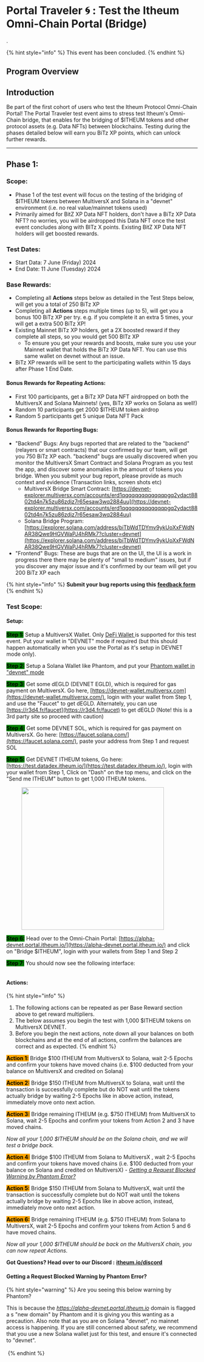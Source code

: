 # Portal Traveler 🌀 : Test the Itheum Omni-Chain Portal (Bridge)

.&#x20;

{% hint style="info" %}
This event has been concluded.
{% endhint %}

## **Program Overview**

## Introduction

Be part of the first cohort of users who test the Itheum Protocol Omni-Chain Portal! The Portal Traveler test event aims to stress test Itheum's Omni-Chain bridge, that enables for the bridging of $ITHEUM tokens and other protocol assets (e.g. Data NFTs) between blockchains. Testing during the phases detailed below will earn you BiTz XP points, which can unlock further rewards.

***

## Phase 1:

### Scope:

* Phase 1 of the test event will focus on the testing of the bridging of $ITHEUM tokens between MultiversX and Solana in a "devnet" environment (i.e. no real value/mainnet tokens used)
* Primarily aimed for BitZ XP Data NFT holders, don't have a BiTz XP Data NFT? no worries, you will be airdropped this Data NFT once the test event concludes along with BITz X points. Existing BitZ XP Data NFT holders will get boosted rewards.

### Test Dates:

* Start Data: 7 June (Friday) 2024
* End Date:  11 June (Tuesday) 2024

### Base Rewards:

* Completing all **Actions** steps below as detailed in the Test Steps below, will get you a total of 250 BiTz XP
* Completing all **Actions** steps multiple times (up to 5), will get you a bonus 100 BiTz XP per try. e.g. if you complete it an extra 5 times, your will get a extra 500 BiTz XP!
* Existing Mainnet BiTz XP holders, get a 2X boosted reward if they complete all steps, so you would get 500 BITz XP
  * To ensure you get your rewards and boosts, make sure you use your Mainnet wallet that holds the BiTz XP Data NFT. You can use this same wallet on devnet without an issue.
* BiTz XP rewards will be sent to the participating wallets within 15 days after Phase 1 End Date.

#### **Bonus Rewards for Repeating Actions:**&#x20;

* First 100 participants, get a BiTz XP Data NFT airdropped on both the MultiversX and Solana Mainnets! (yes, BiTz XP works on Solana as well!)
* Random 10 participants get 2000 $ITHEUM token airdrop
* Random 5 participants get 5 unique Data NFT Pack

#### Bonus Rewards for Reporting Bugs:

* "Backend" Bugs: Any bugs reported that are related to the "backend" (relayers or smart contracts) that our confirmed by our team, will get you 750 BiTz XP each. "backend" bugs are usually discovered when you monitor the MultiversX Smart Contract and Solana Program as you test the app, and discover some anomalies in the amount of tokens you bridge. When you submit your bug report, please provide as much context and evidence (Transaction links, screen shots etc)
  * MultiversX Bridge Smart Contract: [https://devnet-explorer.multiversx.com/accounts/erd1qqqqqqqqqqqqqpgq2ydact8802td4n7k5zu86zdjz7r65esaw3wq2884uu](https://devnet-explorer.multiversx.com/accounts/erd1qqqqqqqqqqqqqpgq2ydact8802td4n7k5zu86zdjz7r65esaw3wq2884uu)
  * Solana Bridge Program: [https://explorer.solana.com/address/biTbWdTDYmv9ykUoXxFWdNAR38Qwe9HGVWaPJ4hRMk7?cluster=devnet](https://explorer.solana.com/address/biTbWdTDYmv9ykUoXxFWdNAR38Qwe9HGVWaPJ4hRMk7?cluster=devnet)
* "Frontend" Bugs: These are bugs that are on the UI, the UI is a work in progress there there may be plenty of "small to medium" issues, but if you discover any major issue and it's confirmed by our team will get you 200 BiTz XP each

{% hint style="info" %}
**Submit your bug reports using this** [**feedback form**](https://forms.gle/utFkSfQyHbfjWdWv9)
{% endhint %}



### Test Scope:

#### Setup:

<mark style="background-color:green;">**Step 1:**</mark> Setup a MultiversX Wallet. Only [DeFi Wallet ](../../../pre-aithra/supported-wallets/multiversx-defi-wallet.md)is supported for this test event. Put your wallet in "DEVNET" mode if required (but this should happen automatically when you use the Portal as it's setup in DEVNET mode only).

<mark style="background-color:green;">**Step 2:**</mark> Setup a Solana Wallet like Phantom, and put your [Phantom wallet in "devnet" mode](https://www.youtube.com/watch?v=6o9lAZv2zAs)

<mark style="background-color:green;">**Step 3:**</mark> Get some dEGLD (DEVNET EGLD), which is required for gas payment on MultiversX. Go here, [https://devnet-wallet.multiversx.com](https://devnet-wallet.multiversx.com/), login with your wallet from Step 1, and use the "Faucet" to get dEGLD. Alternately, you can use [https://r3d4.fr/faucet](https://r3d4.fr/faucet) to get dEGLD (Note! this is a 3rd party site so proceed with caution)

<mark style="background-color:green;">**Step 4:**</mark> Get some DEVNET SOL, which is required for gas payment on MultiversX. Go here: [https://faucet.solana.com/](https://faucet.solana.com/), paste your address from Step 1 and request SOL

<mark style="background-color:green;">**Step 5:**</mark> Get DEVNET ITHEUM tokens, Go here: [https://test.datadex.itheum.io/](https://test.datadex.itheum.io/), login with your wallet from Step 1, Click on "Dash" on the top menu, and click on the "Send me ITHEUM" button to get 1,000 ITHEUM tokens.

<figure><img src="../../../.gitbook/assets/image (1) (1) (1) (1) (1) (1) (1) (1) (1) (1).png" alt="" width="375"><figcaption></figcaption></figure>

<mark style="background-color:green;">**Step 6:**</mark> Head over to the Omni-Chain Portal: [https://alpha-devnet.portal.itheum.io/](https://alpha-devnet.portal.itheum.io/) and click on "Bridge $ITHEUM", login with your wallets from Step 1 and Step 2

<mark style="background-color:green;">**Step 7:**</mark> You should now see the following interface:

<figure><img src="../../../.gitbook/assets/image (2) (1) (1) (1) (1) (1) (1) (1).png" alt=""><figcaption></figcaption></figure>

#### Actions:

{% hint style="info" %}
1. The following actions can be repeated as per Base Reward section above to get reward multipliers.&#x20;
2. The below assumes you begin the test with 1,000 $ITHEUM tokens on MultiversX DEVNET.
3. Before you begin the next actions, note down all your balances on both blockchains and at the end of all actions, confirm the balances are correct and as expected.
{% endhint %}

<mark style="background-color:orange;">**Action 1:**</mark> Bridge $100 ITHEUM from MultiversX to Solana, wait 2-5 Epochs and confirm your tokens have moved chains (i.e. $100 deducted from your balance on MultiversX and credited on Solana)

<mark style="background-color:orange;">**Action 2:**</mark> Bridge $150 ITHEUM from MultiversX to Solana, wait until the transaction is successfully complete but do NOT wait until the tokens actually bridge by waiting 2-5 Epochs like in above action, instead, immediately move onto next action.

<mark style="background-color:orange;">**Action 3:**</mark> Bridge remaining ITHEUM (e.g. $750 ITHEUM) from MultiversX to Solana, wait 2-5 Epochs and confirm your tokens from Action 2 and 3 have moved chains.

_Now all your 1,000 $ITHEUM should be on the Solana chain, and we will test a bridge back._

<mark style="background-color:orange;">**Action 4:**</mark> Bridge $100 ITHEUM from Solana to MultiversX , wait 2-5 Epochs and confirm your tokens have moved chains (i.e. $100 deducted from your balance on Solana and credited on MultiversX) - [_Getting a Request Blocked Warning by Phantom Error?_](portal-traveler-test-the-itheum-omni-chain-portal-bridge.md#getting-a-request-blocked-warning-by-phantom-error)

<mark style="background-color:orange;">**Action 5:**</mark> Bridge $150 ITHEUM from Solana to MultiversX, wait until the transaction is successfully complete but do NOT wait until the tokens actually bridge by waiting 2-5 Epochs like in above action, instead, immediately move onto next action.

<mark style="background-color:orange;">**Action 6:**</mark> Bridge remaining ITHEUM (e.g. $750 ITHEUM) from Solana to MultiversX, wait 2-5 Epochs and confirm your tokens from Action 5 and 6 have moved chains.

_Now all your 1,000 $ITHEUM should be back on the MultiversX chain, you can now repeat Actions._



**Got Questions? Head over to our Discord :** [**itheum.io/discord** ](https://itheum.io/discord)



#### Getting a Request Blocked Warning by Phantom Error?

{% hint style="warning" %}
Are you seeing this below warning by Phantom?&#x20;

This is because the _https://alpha-devnet.portal.itheum.io_ domain is flagged a s "new domain" by Phantom and it is giving you this wanting as a precaution. Also note that as you are on Solana "devnet", no mainnet access is happening. If you are still concerned about safety, we recommend that you use a new Solana wallet just for this test, and ensure it's connected to "devnet".\
\
<img src="../../../.gitbook/assets/image (2) (1) (1) (1) (1) (1) (1).png" alt="" data-size="original">
{% endhint %}

